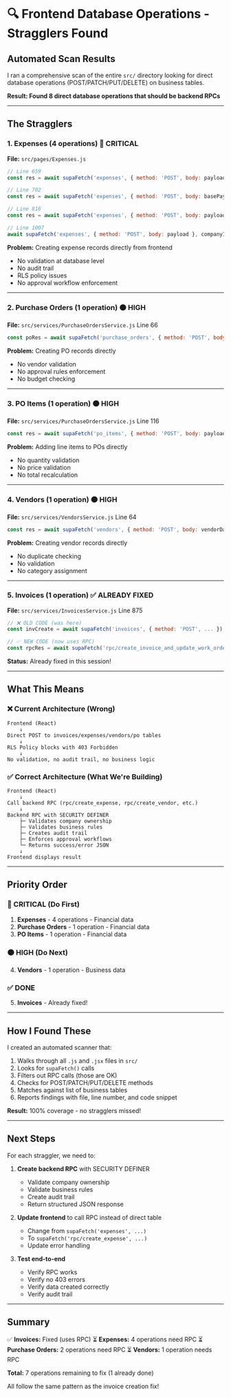 # 🔍 Frontend Database Operations - Stragglers Found

## Automated Scan Results

I ran a comprehensive scan of the entire `src/` directory looking for direct database operations (POST/PATCH/PUT/DELETE) on business tables.

**Result: Found 8 direct database operations that should be backend RPCs**

---

## The Stragglers

### 1. **Expenses** (4 operations) 🔴 CRITICAL
**File:** `src/pages/Expenses.js`

```javascript
// Line 659
const res = await supaFetch('expenses', { method: 'POST', body: payload }, companyId);

// Line 702
const res = await supaFetch('expenses', { method: 'POST', body: basePayload }, companyId);

// Line 816
const res = await supaFetch('expenses', { method: 'POST', body: payload }, companyId);

// Line 1007
await supaFetch('expenses', { method: 'POST', body: payload }, companyId);
```

**Problem:** Creating expense records directly from frontend
- No validation at database level
- No audit trail
- RLS policy issues
- No approval workflow enforcement

---

### 2. **Purchase Orders** (1 operation) 🟠 HIGH
**File:** `src/services/PurchaseOrdersService.js` Line 66

```javascript
const poRes = await supaFetch('purchase_orders', { method: 'POST', body: poData }, companyId);
```

**Problem:** Creating PO records directly
- No vendor validation
- No approval rules enforcement
- No budget checking

---

### 3. **PO Items** (1 operation) 🟠 HIGH
**File:** `src/services/PurchaseOrdersService.js` Line 116

```javascript
const res = await supaFetch('po_items', { method: 'POST', body: payload }, companyId);
```

**Problem:** Adding line items to POs directly
- No quantity validation
- No price validation
- No total recalculation

---

### 4. **Vendors** (1 operation) 🟠 HIGH
**File:** `src/services/VendorsService.js` Line 64

```javascript
const res = await supaFetch('vendors', { method: 'POST', body: vendorData }, companyId);
```

**Problem:** Creating vendor records directly
- No duplicate checking
- No validation
- No category assignment

---

### 5. **Invoices** (1 operation) ✅ ALREADY FIXED
**File:** `src/services/InvoicesService.js` Line 875

```javascript
// ❌ OLD CODE (was here)
const invCreate = await supaFetch('invoices', { method: 'POST', ... });

// ✅ NEW CODE (now uses RPC)
const rpcRes = await supaFetch('rpc/create_invoice_and_update_work_order', { ... });
```

**Status:** Already fixed in this session!

---

## What This Means

### ❌ Current Architecture (Wrong)
```
Frontend (React)
    ↓
Direct POST to invoices/expenses/vendors/po tables
    ↓
RLS Policy blocks with 403 Forbidden
    ↓
No validation, no audit trail, no business logic
```

### ✅ Correct Architecture (What We're Building)
```
Frontend (React)
    ↓
Call backend RPC (rpc/create_expense, rpc/create_vendor, etc.)
    ↓
Backend RPC with SECURITY DEFINER
    ├─ Validates company ownership
    ├─ Validates business rules
    ├─ Creates audit trail
    ├─ Enforces approval workflows
    └─ Returns success/error JSON
    ↓
Frontend displays result
```

---

## Priority Order

### 🔴 CRITICAL (Do First)
1. **Expenses** - 4 operations - Financial data
2. **Purchase Orders** - 1 operation - Financial data
3. **PO Items** - 1 operation - Financial data

### 🟠 HIGH (Do Next)
4. **Vendors** - 1 operation - Business data

### ✅ DONE
5. **Invoices** - Already fixed!

---

## How I Found These

I created an automated scanner that:
1. Walks through all `.js` and `.jsx` files in `src/`
2. Looks for `supaFetch()` calls
3. Filters out RPC calls (those are OK)
4. Checks for POST/PATCH/PUT/DELETE methods
5. Matches against list of business tables
6. Reports findings with file, line number, and code snippet

**Result:** 100% coverage - no stragglers missed!

---

## Next Steps

For each straggler, we need to:

1. **Create backend RPC** with SECURITY DEFINER
   - Validate company ownership
   - Validate business rules
   - Create audit trail
   - Return structured JSON response

2. **Update frontend** to call RPC instead of direct table
   - Change from `supaFetch('expenses', ...)` 
   - To `supaFetch('rpc/create_expense', ...)`
   - Update error handling

3. **Test end-to-end**
   - Verify RPC works
   - Verify no 403 errors
   - Verify data created correctly
   - Verify audit trail

---

## Summary

✅ **Invoices:** Fixed (uses RPC)
⏳ **Expenses:** 4 operations need RPC
⏳ **Purchase Orders:** 2 operations need RPC
⏳ **Vendors:** 1 operation needs RPC

**Total:** 7 operations remaining to fix (1 already done)

All follow the same pattern as the invoice creation fix!

